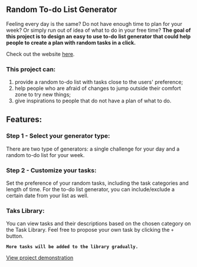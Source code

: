 ## Random To-do List Generator

Feeling every day is the same? Do not have enough time to plan for your week? Or simply run out of idea of what to do in your free time? **The goal of this project is to design an easy to use to-do list generator that could help people to create a plan with random tasks in a click.**

Check out the website [here](https://randomtodolistgenerator.herokuapp.com/).

### This project can:
1) provide a random to-do list with tasks close to the users' preference;
2) help people who are afraid of changes to jump outside their comfort zone to try new things;
3) give inspirations to people that do not have a plan of what to do.

## Features:
### Step 1 - Select your generator type:
There are two type of generators: a single challenge for your day and a random to-do list for your week.

### Step 2 - Customize your tasks:
Set the preference of your random tasks, including the task categories and length of time. For the to-do list generator, you can include/exclude a certain date from your list as well.

### Taks Library:
You can view tasks and their descriptions based on the chosen category on the Task Library. Feel free to propose your own task by clicking the `+` button.

**`More tasks will be added to the library gradually.`**

[View project demonstration](https://www.jingwenw.com/projects/random-todo-list)